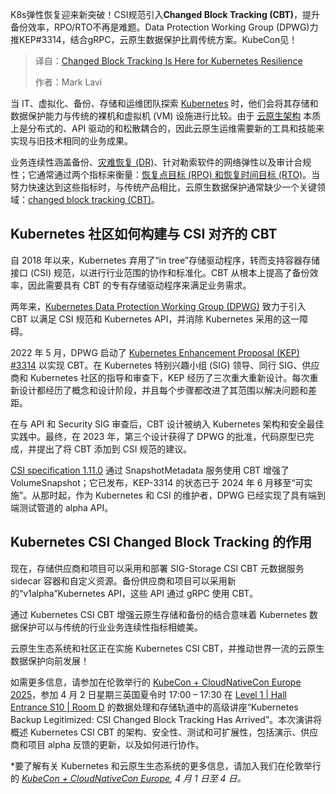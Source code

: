 <!--
title: Kubernetes弹性：变更块追踪已就绪
cover: https://cdn.thenewstack.io/media/2025/03/38e60fab-changed-block-tracking-kubernetes-resilience.jpg
summary: K8s弹性恢复迎来新突破！CSI规范引入**Changed Block Tracking (CBT)**，提升备份效率，RPO/RTO不再是难题。Data Protection Working Group (DPWG)力推KEP#3314，结合gRPC，云原生数据保护比肩传统方案。KubeCon见！
-->

K8s弹性恢复迎来新突破！CSI规范引入**Changed Block Tracking (CBT)**，提升备份效率，RPO/RTO不再是难题。Data Protection Working Group (DPWG)力推KEP#3314，结合gRPC，云原生数据保护比肩传统方案。KubeCon见！

> 译自：[Changed Block Tracking Is Here for Kubernetes Resilience](https://thenewstack.io/changed-block-tracking-is-here-for-kubernetes-resilience/)
> 
> 作者：Mark Lavi

当 IT、虚拟化、备份、存储和运维团队探索 [Kubernetes](https://thenewstack.io/kubernetes/) 时，他们会将其存储和数据保护能力与传统的裸机和虚拟机 (VM) 设施进行比较。由于 [云原生架构](https://thenewstack.io/cloud-native/) 本质上是分布式的、API 驱动的和松散耦合的，因此云原生运维需要新的工具和技能来实现与旧技术相同的业务成果。

业务连续性涵盖备份、[灾难恢复 (DR)](https://thenewstack.io/k8s-backup-and-disaster-recovery-is-more-important-than-ever/)、针对勒索软件的网络弹性以及审计合规性；它通常通过两个指标来衡量：[恢复点目标 (RPO) 和恢复时间目标 (RTO)](https://thenewstack.io/defining-low-data-loss-downtime-tolerances-in-kubernetes/)。当努力快速达到这些指标时，与传统产品相比，云原生数据保护通常缺少一个关键领域：[changed block tracking (CBT)](https://thenewstack.io/kubernetes-advances-cloud-native-data-protection-share-feedback/)。

## Kubernetes 社区如何构建与 CSI 对齐的 CBT

自 2018 年以来，Kubernetes 弃用了“in tree”存储驱动程序，转而支持容器存储接口 (CSI) 规范，以进行行业范围的协作和标准化。CBT 从根本上提高了备份效率，因此需要具有 CBT 的专有存储驱动程序来满足业务需求。

两年来，[Kubernetes Data Protection Working Group (DPWG)](https://github.com/kubernetes/community/blob/master/wg-data-protection/README.md) 致力于引入 CBT 以满足 CSI 规范和 Kubernetes API，并消除 Kubernetes 采用的这一障碍。

2022 年 5 月，DPWG 启动了 [Kubernetes Enhancement Proposal (KEP) #3314](https://github.com/kubernetes/enhancements/pull/4082) 以实现 CBT。在 Kubernetes 特别兴趣小组 (SIG) 领导、同行 SIG、供应商和 Kubernetes 社区的指导和审查下，KEP 经历了三次重大重新设计。每次重新设计都经历了概念和设计阶段，并且每个步骤都改进了其范围以解决问题和差距。

在与 API 和 Security SIG 审查后，CBT 设计被纳入 Kubernetes 架构和安全最佳实践中。最终，在 2023 年，第三个设计获得了 DPWG 的批准，代码原型已完成，并提出了将 CBT 添加到 CSI 规范的建议。

[CSI specification 1.11.0](https://github.com/container-storage-interface/spec/releases/tag/v1.10.0) 通过 SnapshotMetadata 服务使用 CBT 增强了 VolumeSnapshot；它已发布，KEP-3314 的状态已于 2024 年 6 月移至“可实施”。从那时起，作为 Kubernetes 和 CSI 的维护者，DPWG 已经实现了具有端到端测试管道的 alpha API。

## Kubernetes CSI Changed Block Tracking 的作用

现在，存储供应商和项目可以采用和部署 SIG-Storage CSI CBT 元数据服务 sidecar 容器和自定义资源。备份供应商和项目可以采用新的“v1alpha”Kubernetes API，这些 API 通过 gRPC 使用 CBT。

通过 Kubernetes CSI CBT 增强云原生存储和备份的结合意味着 Kubernetes 数据保护可以与传统的行业业务连续性指标相媲美。

云原生生态系统和社区正在实施 Kubernetes CSI CBT，并推动世界一流的云原生数据保护向前发展！

如需更多信息，请参加在伦敦举行的 [KubeCon + CloudNativeCon Europe 2025](https://events.linuxfoundation.org/kubecon-cloudnativecon-europe/)，参加 4 月 2 日星期三英国夏令时 17:00 – 17:30 在 [Level 1 | Hall Entrance S10 | Room D](https://kccnceu2025.sched.com/venue/Level+1+%7C+Hall+Entrance+S10+%7C+Room+D) 的数据处理和存储轨道中的高级讲座“Kubernetes Backup Legitimized: CSI Changed Block Tracking Has Arrived”。本次演讲将概述 Kubernetes CSI CBT 的架构、安全性、测试和可扩展性，包括演示、供应商和项目 alpha 反馈的更新，以及如何进行协作。

*要了解有关 Kubernetes 和云原生生态系统的更多信息，请加入我们在伦敦举行的 *[KubeCon + CloudNativeCon Europe](https://events.linuxfoundation.org/kubecon-cloudnativecon-europe/), 4 月 1 日至 4 日。*